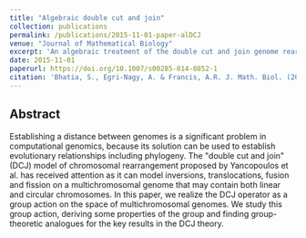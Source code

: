 ```yaml
---
title: "Algebraic double cut and join"
collection: publications
permalink: /publications/2015-11-01-paper-alDCJ
venue: "Journal of Mathematical Biology"
excerpt: 'An algebraic treatment of the double cut and join genome rearrangement operator'
date: 2015-11-01
paperurl: https://doi.org/10.1007/s00285-014-0852-1
citation: 'Bhatia, S., Egri-Nagy, A. & Francis, A.R. J. Math. Biol. (2015) 71: 1149. https://doi.org/10.1007/s00285-014-0852-1'
---
```


## Abstract
Establishing a distance between genomes is a significant problem in computational genomics, because its solution can be used to establish evolutionary relationships including phylogeny. 
The "double cut and join" (DCJ) model of chromosomal rearrangement proposed by Yancopoulos et al. has received attention as it can model inversions, translocations, fusion and fission on a multichromosomal genome that may contain both linear and circular chromosomes. In this paper, we realize the DCJ operator as a group action on the space of multichromosomal genomes. We study this group action, deriving some properties of the group and finding group-theoretic analogues for the key results in the DCJ theory.